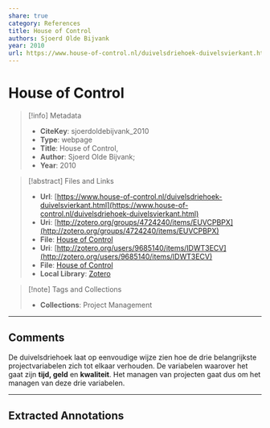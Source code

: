 ```yaml
---  
share: true  
category: References  
title: House of Control  
authors: Sjoerd Olde Bijvank  
year: 2010  
url: https://www.house-of-control.nl/duivelsdriehoek-duivelsvierkant.html  
---  
```

  
# House of Control  
  
> [!info] Metadata  
> - **CiteKey**: sjoerdoldebijvank_2010  
> - **Type**: webpage  
> - **Title**: House of Control,   
> - **Author**: Sjoerd Olde Bijvank;    
> - **Year**: 2010   
  
> [!abstract] Files and Links  
> - **Url**: [https://www.house-of-control.nl/duivelsdriehoek-duivelsvierkant.html](https://www.house-of-control.nl/duivelsdriehoek-duivelsvierkant.html)  
> - **Uri**: [http://zotero.org/groups/4724240/items/EUVCPBPX](http://zotero.org/groups/4724240/items/EUVCPBPX)  
> - **File**: [House of Control](file:///Users/jan/Zotero/storage/TJGWJC7F/duivelsdriehoek-duivelsvierkant.html)  
> - **Uri**: [http://zotero.org/users/9685140/items/IDWT3ECV](http://zotero.org/users/9685140/items/IDWT3ECV)  
> - **File**: [House of Control](file://C:%5CUsers%5C20003936%5CZotero%5Cstorage%5C2V562RXL%5Cduivelsdriehoek-duivelsvierkant.html)  
> - **Local Library**: [Zotero]((zotero://select/library/items/IDWT3ECV))  
  
> [!note] Tags and Collections  
> - **Collections**: Project Management  
  
----  
  
## Comments  
De duivelsdriehoek laat op eenvoudige wijze zien hoe de drie belangrijkste projectvariabelen zich tot elkaar verhouden. De variabelen waarover het gaat zijn **tijd, geld** en **kwaliteit**. Het managen van projecten gaat dus om het managen van deze drie variabelen.  
  
  
----  
  
## Extracted Annotations  
  
